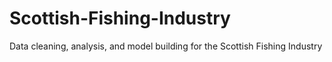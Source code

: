# Scottish-Fishing-Industry

Data cleaning, analysis, and model building for the Scottish Fishing Industry
